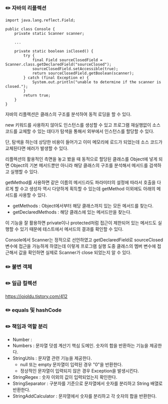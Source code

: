 ### ✏️ 자바의 리플렉션

```
import java.lang.reflect.Field;

public class Console {
    private static Scanner scanner;
    
    ...
    
    private static boolean isClosed() {
        try {
            final Field sourceClosedField = Scanner.class.getDeclaredField("sourceClosed");
            sourceClosedField.setAccessible(true);
            return sourceClosedField.getBoolean(scanner);
        } catch (final Exception e) {
            System.out.println("unable to determine if the scanner is closed.");
        }
        return true;
    }
}
```

자바의 리플렉션은 클래스의 구조를 분석하여 동적 로딩을 할 수 있다.

new 키워드를 사용하지 않아도 인스턴스를 생성할 수 있고 프로그램 재실행없이 소스 코드를 교체할 수 있는 데다가 탐색을 통해서 외부에서 인스턴스를 할당할 수 있다.

단, 탐색을 하는데 상당한 비용이 들어가고 이미 메모리에 로드가 되었는데 소스 코드가 교체된다면 에러가 발생할 수 있다.

리플렉션의 활용적인 측면을 놓고 봤을 때 동적으로 할당된 클래스를 Object에 넣게 되면 Object의 기본 메서드뿐만 아니라 해당 클래스의 구조를 분석해서 메서드를 검색하고 실행할 수 있다.

getMethod를 사용하면 같은 이름의 메서드라도 파라미터의 설정에 따라서 호출을 다르게 할 수고 생성자 역시 다양하게 획득할 수 있는데 getMethod 이외에도 아래의 메서드를 사용할 수 있다.

- getMethods : Object에서부터 해당 클래스까지 있는 모든 메서드를 찾는다.
- getDeclaredMethods : 해당 클래스에 있는 메서드만을 찾는다.

이 기능을 잘 활용하면 private이나 protected처럼 접근이 제한되어 있는 메서드도 실행할 수 있기 때문에 테스트에서 메서드의 결과를 확인할 수 있다.

Console에서 Scanner는 정적으로 선언하였고 getDeclaredField로 sourceClosed 변수에 접근을 가능하게 하였는데 이렇게 프로그램 실행 도중 클래스의 멤버 변수에 접근해서 값을 확인하면 실제로 Scanner가 close 되었는지 알 수 있다.


### ✏️ 불변 객체


### ✏️ 일급 컬렉션

https://jojoldu.tistory.com/412

### ✏️ equals 및 hashCode


### ✏️ 책임과 역할 분리

- Number :
- Numbers : 문자열 덧셈 계산기 핵심 도메인. 숫자의 합을 반환하는 기능을 제공한다.
- StringUtils : 문자열 관련 기능을 제공한다.
    - null 또는 empty 문자열이 입력된 경우 "0"을 반환한다.
    - 정상적인 문자열이 입력되지 않은 경우 Exception을 발생시킨다.
- StringRegex : 숫자 이외의 값이 입력되었는지 확인한다.
- StringSeparator : 구분자를 기준으로 문자열에서 숫자를 분리하고 String 배열로 반환한다.
- StringAddCalculator : 문자열에서 숫자를 분리하고 각 숫자의 합을 반환한다.
